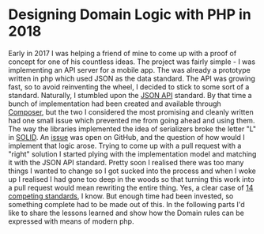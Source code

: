 # Designing Domain Logic with PHP in 2018

Early in 2017 I was helping a friend of mine to come up with a proof of concept for one of
his countless ideas. The project was fairly simple - I was implementing an API server for a mobile app.
The was already a prototype written in php which used JSON as the data standard. The API was growing fast, so 
to avoid reinventing the wheel, I decided to stick to some sort of a standard. Naturally, I stumbled upon the
[JSON API](http://jsonapi.org/) standard. By that time a bunch of implementation had been created and available through
[Composer](https://packagist.org/), but the two I considered the most promising and cleanly written had one small issue
which prevented me from going ahead and using them. The way the libraries implemented the idea of serializers broke 
the letter "L" in [SOLID](https://en.wikipedia.org/wiki/SOLID_(object-oriented_design)). 
An [issue](https://github.com/tobscure/json-api/issues/115) was open on GitHub,
and the question of how would I implement that logic arose. Trying to come up with a pull request with a "right" solution
I started plying with the implementation model and matching it with the JSON API standard. Pretty soon I realised
there was too many things I wanted to change so I got sucked into the process and when I woke up I realised I had gone
too deep in the woods so that turning this work into a pull request would mean rewriting the entire thing. Yes, a clear
case of [14 competing standards](https://xkcd.com/927/), I know. But enough time had been invested, so something complete
had to be made out of this. In the following parts I'd like to share the lessons learned and show how the Domain rules
can be expressed with means of modern php.

## 
